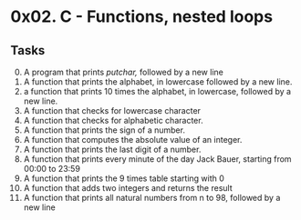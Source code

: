 # 0x02. C - Functions, nested loops
## Tasks

0. A program that prints _putchar,_ followed by a new line
1. A function that prints the alphabet, in lowercase followed by a new line.
2. a function that prints 10 times the alphabet, in lowercase, followed by a new line.
3. A function that checks for lowercase character
4. A function that checks for alphabetic character.
5. A function that prints the sign of a number.
6. A function that computes the absolute value of an integer.
7. A function that prints the last digit of a number.
8. A function that prints every minute of the day Jack Bauer, starting from 00:00 to 23:59
9. A function that prints the 9 times table starting with 0
10. A function that adds two integers and returns the result
11. A function that prints all natural numbers from n to 98, followed by a new line

 
